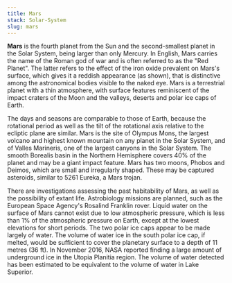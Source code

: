 ```yaml
---
title: Mars
stack: Solar-System
slug: mars
---
```


**Mars** is the fourth planet from the Sun and the second-smallest planet in the Solar System, being larger than only Mercury. In English, Mars carries the name of the Roman god of war and is often referred to as the "Red Planet". The latter refers to the effect of the iron oxide prevalent on Mars's surface, which gives it a reddish appearance (as shown), that is distinctive among the astronomical bodies visible to the naked eye. Mars is a terrestrial planet with a thin atmosphere, with surface features reminiscent of the impact craters of the Moon and the valleys, deserts and polar ice caps of Earth.

The days and seasons are comparable to those of Earth, because the rotational period as well as the tilt of the rotational axis relative to the ecliptic plane are similar. Mars is the site of Olympus Mons, the largest volcano and highest known mountain on any planet in the Solar System, and of Valles Marineris, one of the largest canyons in the Solar System. The smooth Borealis basin in the Northern Hemisphere covers 40% of the planet and may be a giant impact feature. Mars has two moons, Phobos and Deimos, which are small and irregularly shaped. These may be captured asteroids, similar to 5261 Eureka, a Mars trojan.

There are investigations assessing the past habitability of Mars, as well as the possibility of extant life. Astrobiology missions are planned, such as the European Space Agency's Rosalind Franklin rover. Liquid water on the surface of Mars cannot exist due to low atmospheric pressure, which is less than 1% of the atmospheric pressure on Earth, except at the lowest elevations for short periods.  The two polar ice caps appear to be made largely of water. The volume of water ice in the south polar ice cap, if melted, would be sufficient to cover the planetary surface to a depth of 11 metres (36 ft). In November 2016, NASA reported finding a large amount of underground ice in the Utopia Planitia region. The volume of water detected has been estimated to be equivalent to the volume of water in Lake Superior.